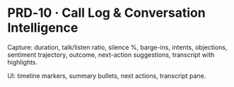 # PRD‑10 · Call Log & Conversation Intelligence

Capture: duration, talk/listen ratio, silence %, barge-ins, intents, objections, sentiment trajectory,
outcome, next-action suggestions, transcript with highlights.

UI: timeline markers, summary bullets, next actions, transcript pane.
